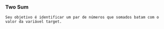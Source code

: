 ### Two Sum

`Seu objetivo é identificar um par de números que somados batam com o valor da variável target.`